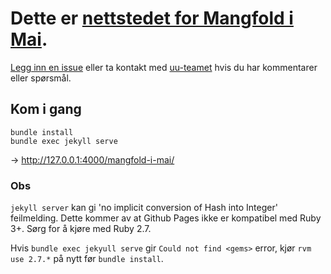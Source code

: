 # Dette er [nettstedet for Mangfold i Mai](https://mangfoldimai.no).

[Legg inn en issue](https://github.com/navikt/mangfold-i-mai/issues) eller ta kontakt med [uu-teamet](mailto:uu@nav.no) hvis du har kommentarer eller spørsmål.  

## Kom i gang

```
bundle install
bundle exec jekyll serve
```

→ http://127.0.0.1:4000/mangfold-i-mai/

### Obs

`jekyll server` kan gi 'no implicit conversion of Hash into Integer' feilmelding. Dette kommer av at Github Pages ikke er kompatibel med Ruby 3+. Sørg for å kjøre med Ruby 2.7.

Hvis `bundle exec jekyull serve` gir `Could not find <gems>` error, kjør `rvm use 2.7.*` på nytt før `bundle install`.